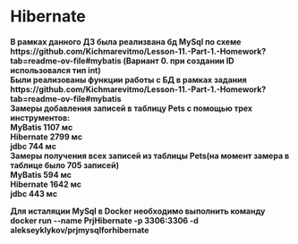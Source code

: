 <h1>Hibernate</h1>

<h4>
В рамках данного ДЗ была реализвана бд MySql по схеме https://github.com/Kichmarevitmo/Lesson-11.-Part-1.-Homework?tab=readme-ov-file#mybatis (Вариант 0. при создании ID использовался тип int)<br>
Были реализованы функции работы с БД в рамках задания https://github.com/Kichmarevitmo/Lesson-11.-Part-1.-Homework?tab=readme-ov-file#mybatis<br>
Замеры добавления записей в таблицу Pets c помощью трех инструментов:<br>
MyBatis 1107 мс<br>
Hibernate 2799 мс<br>
jdbc 744 мс<br>
Замеры получения всех записей из таблицы Pets(на момент замера в таблице было 705 записей)<br>
MyBatis 594 мс<br>
Hibernate 1642 мс<br>
jdbc 443 мс<br> 

Для исталяции MySql в Docker необходимо выполнить команду  docker run --name PrjHibernate -p 3306:3306 -d alekseyklykov/prjmysqlforhibernate
</h4>

